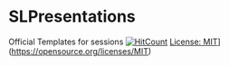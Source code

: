 # SLPresentations
Official Templates for sessions
[![HitCount](http://hits.dwyl.io/MSPSL/SLPresentations.svg)](http://hits.dwyl.io/MSPSL/SLPresentations)
[License: MIT](https://img.shields.io/badge/License-MIT-blue.svg)](https://opensource.org/licenses/MIT)
